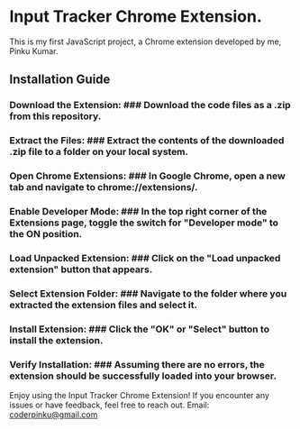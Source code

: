 # Input Tracker Chrome Extension.
This is my first JavaScript project, a Chrome extension developed by me, Pinku Kumar.

## Installation Guide
### Download the Extension: ### Download the code files as a .zip from this repository.

### Extract the Files: ### Extract the contents of the downloaded .zip file to a folder on your local system.

### Open Chrome Extensions: ### In Google Chrome, open a new tab and navigate to chrome://extensions/.

### Enable Developer Mode: ### In the top right corner of the Extensions page, toggle the switch for "Developer mode" to the ON position.

### Load Unpacked Extension: ### Click on the "Load unpacked extension" button that appears.

### Select Extension Folder: ### Navigate to the folder where you extracted the extension files and select it.

### Install Extension: ### Click the "OK" or "Select" button to install the extension.

### Verify Installation: ### Assuming there are no errors, the extension should be successfully loaded into your browser.

Enjoy using the Input Tracker Chrome Extension! If you encounter any issues or have feedback, feel free to reach out. Email: coderpinku@gmail.com
